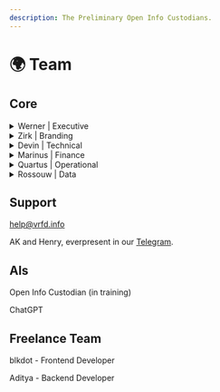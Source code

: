 ```yaml
---
description: The Preliminary Open Info Custodians.
---
```


# 🌍 Team

## Core

<details>

<summary>Werner | Executive</summary>

werner@vrfd.info\
\
[Github](https://github.com/WernerVdM97)\
[LinkedIn](https://www.linkedin.com/in/werner-van-der-merwe-57b074192)\
[Telegram](https://t.me/werner111)

</details>

<details>

<summary>Zirk | Branding</summary>





</details>

<details>

<summary>Devin | Technical</summary>



</details>

<details>

<summary>Marinus | Finance</summary>

marinus@vrfd.info\
finance@vrfd.info

[LinkedIn](https://www.linkedin.com/in/pieter-marinus-compion-a224271b4/)

</details>

<details>

<summary>Quartus | Operational</summary>



</details>

<details>

<summary>Rossouw | Data</summary>



</details>

## Support

help@vrfd.info

AK and Henry, everpresent in our [Telegram](https://t.me/echelonchat).

## AIs

Open Info Custodian (in training)

ChatGPT

## Freelance Team

blkdot - Frontend Developer

Aditya - Backend Developer
